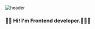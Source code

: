 ![header](https://capsule-render.vercel.app/api?type=waving&color=auto&height=300&section=header&text=Yungyoung%20Gwon&fontSize=90)

### 👋🏻 Hi! I'm Frontend developer.👩🏻‍💻

<!-- ### Hi there 👋 -->

<!--
**yungyungGwon/yungyungGwon** is a ✨ _special_ ✨ repository because its `README.md` (this file) appears on your GitHub profile.

Here are some ideas to get you started:

- 🔭 I’m currently working on ...
- 🌱 I’m currently learning ...
- 👯 I’m looking to collaborate on ...
- 🤔 I’m looking for help with ...
- 💬 Ask me about ...
- 📫 How to reach me: ...
- 😄 Pronouns: ...
- ⚡ Fun fact: ...
-->
